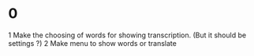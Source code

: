 # 0
1 Make the choosing of words for showing transcription. (But it should be settings ?)
2 Make menu to show words or translate